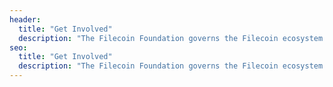 ```yaml
---
header:
  title: "Get Involved"
  description: "The Filecoin Foundation governs the Filecoin ecosystem in a way that’s transparent, community-driven, and in line with open-source ethos."
seo:
  title: "Get Involved"
  description: "The Filecoin Foundation governs the Filecoin ecosystem in a way that’s transparent, community-driven, and in line with open-source ethos."
---
```

